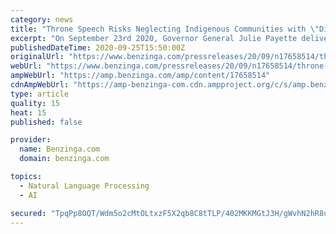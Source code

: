 ```yaml
---
category: news
title: "Throne Speech Risks Neglecting Indigenous Communities with \"Distinctions Based\" Policies"
excerpt: "On September 23rd 2020, Governor General Julie Payette delivered the Speech from the Throne on behalf of Justin Trudeau's Liberal"
publishedDateTime: 2020-09-25T15:50:00Z
originalUrl: "https://www.benzinga.com/pressreleases/20/09/n17658514/throne-speech-risks-neglecting-indigenous-communities-with-distinctions-based-policies"
webUrl: "https://www.benzinga.com/pressreleases/20/09/n17658514/throne-speech-risks-neglecting-indigenous-communities-with-distinctions-based-policies"
ampWebUrl: "https://amp.benzinga.com/amp/content/17658514"
cdnAmpWebUrl: "https://amp-benzinga-com.cdn.ampproject.org/c/s/amp.benzinga.com/amp/content/17658514"
type: article
quality: 15
heat: 15
published: false

provider:
  name: Benzinga.com
  domain: benzinga.com

topics:
  - Natural Language Processing
  - AI

secured: "TpqPp8OQT/Wdm5o2cMtOLtxzF5X2qb8C8tTLP/402MKKMGtJ3H/gWvhN2hR8uVjRAmMyaLg7vdbO1iPFUif8G33I7bhpKVMhPLUbzefQ0XnbAPnLjywMeOdhHvLbGhGtSE83QUh6ZXmaSDw1Vic18bEYtFgDY/IeBEZVLEB48/8xYFoRR5oAjnl+AaKscPdHHYgrUP3I3+DR/kCpYB9Twphml1YfaOpNwkRTNJx2WTV1pv9ZxFcVHshROk4E+1Xx6O/rcxPdYKVdYwdzSJ4zpH3vDKmaNmp8+u85sWtIROBtJ2WCcrkzKhJng7H7XN2l+rBs82tkeZvd2zQLX8ibTg5EiTWBw7YJ0Ivxo3PWXto=;hWwvV07GgcLMJ08zFkBqvQ=="
---
```


